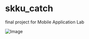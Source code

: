 # skku_catch
final project for Mobile Application Lab

![Image]([https://github.com/user-attachments/assets/1fa39898-2f53-44ef-a606-aab1b0963fbd](https://github.com/user-attachments/assets/c9d9917b-65ed-49f5-bf72-8e0f8404327e))

